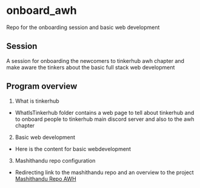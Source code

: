# onboard_awh
Repo for the onboarding session and basic web development
## Session
A session for onboarding the newcomers to tinkerhub awh chapter and make aware the tinkers about
the basic full stack web development

## Program overview
1. What is tinkerhub 
* WhatIsTinkerhub folder contains a web page to tell about tinkerhub and to onboard people to tinkerhub main discord server and also to the awh chapter
2. Basic web development
* Here is the content for basic webdevelopment
3. Mashithandu repo configuration 
* Redirecting link to the mashithandu repo and an overview to the project
[Mashithandu Repo AWH](https://github.com/tinkerhub-awh/mashithandu)
